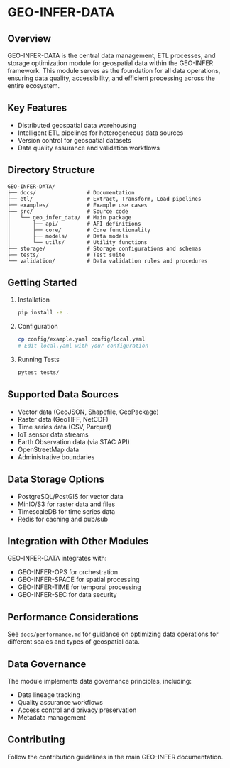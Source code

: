 # GEO-INFER-DATA

## Overview
GEO-INFER-DATA is the central data management, ETL processes, and storage optimization module for geospatial data within the GEO-INFER framework. This module serves as the foundation for all data operations, ensuring data quality, accessibility, and efficient processing across the entire ecosystem.

## Key Features
- Distributed geospatial data warehousing
- Intelligent ETL pipelines for heterogeneous data sources
- Version control for geospatial datasets
- Data quality assurance and validation workflows

## Directory Structure
```
GEO-INFER-DATA/
├── docs/                # Documentation
├── etl/                 # Extract, Transform, Load pipelines
├── examples/            # Example use cases
├── src/                 # Source code
│   └── geo_infer_data/  # Main package
│       ├── api/         # API definitions
│       ├── core/        # Core functionality
│       ├── models/      # Data models
│       └── utils/       # Utility functions
├── storage/             # Storage configurations and schemas
├── tests/               # Test suite
└── validation/          # Data validation rules and procedures
```

## Getting Started
1. Installation
   ```bash
   pip install -e .
   ```

2. Configuration
   ```bash
   cp config/example.yaml config/local.yaml
   # Edit local.yaml with your configuration
   ```

3. Running Tests
   ```bash
   pytest tests/
   ```

## Supported Data Sources
- Vector data (GeoJSON, Shapefile, GeoPackage)
- Raster data (GeoTIFF, NetCDF)
- Time series data (CSV, Parquet)
- IoT sensor data streams
- Earth Observation data (via STAC API)
- OpenStreetMap data
- Administrative boundaries

## Data Storage Options
- PostgreSQL/PostGIS for vector data
- MinIO/S3 for raster data and files
- TimescaleDB for time series data
- Redis for caching and pub/sub

## Integration with Other Modules
GEO-INFER-DATA integrates with:
- GEO-INFER-OPS for orchestration
- GEO-INFER-SPACE for spatial processing
- GEO-INFER-TIME for temporal processing
- GEO-INFER-SEC for data security

## Performance Considerations
See `docs/performance.md` for guidance on optimizing data operations for different scales and types of geospatial data.

## Data Governance
The module implements data governance principles, including:
- Data lineage tracking
- Quality assurance workflows
- Access control and privacy preservation
- Metadata management

## Contributing
Follow the contribution guidelines in the main GEO-INFER documentation. 